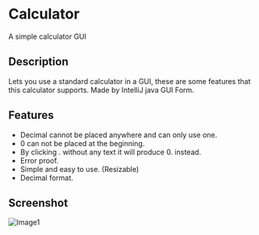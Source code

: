 # Calculator

A simple calculator GUI

## Description

Lets you use a standard calculator in a GUI, these are some features that this calculator supports.
Made by IntelliJ java GUI Form.

## Features

* Decimal cannot be placed anywhere and can only use one.
* 0 can not be placed at the beginning.
* By clicking . without any text it will produce 0. instead.
* Error proof.
* Simple and easy to use. (Resizable)
* Decimal format.

## Screenshot

![Image1](https://i.gyazo.com/37f677ccc16a08c1da439f78fbae2118.png)
